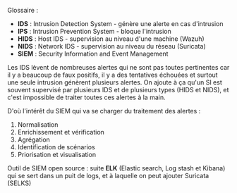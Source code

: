 
Glossaire :
- **IDS** : Intrusion Detection System - génère une alerte en cas d'intrusion
- **IPS** : Intrusion Prevention System - bloque l'intrusion
- **HIDS** : Host IDS - supervision au niveau d'une machine (Wazuh)
- **NIDS** : Network IDS -  supervision au niveau du réseau (Suricata)
- **SIEM** : Security Information and Event Management


Les IDS lèvent de nombreuses alertes qui ne sont pas toutes pertinentes car il y a beaucoup de faux positifs, il y a des tentatives échouées et surtout une seule intrusion génèrent plusieurs alertes.
On ajoute à ça qu'un SI est souvent supervisé par plusieurs IDS et de plusieurs types (HIDS et NIDS), et c'est impossible de traiter toutes ces alertes à la main.

D'où l'intérêt du SIEM qui va se charger du traitement des alertes :
1. Normalisation
2. Enrichissement et vérification
3. Agrégation
4. Identification de scénarios
5. Priorisation et visualisation


Outil de SIEM open source : suite **ELK** (Elastic search, Log stash et Kibana) qui se sert dans un puit de logs, et à laquelle on peut ajouter Suricata (SELKS)